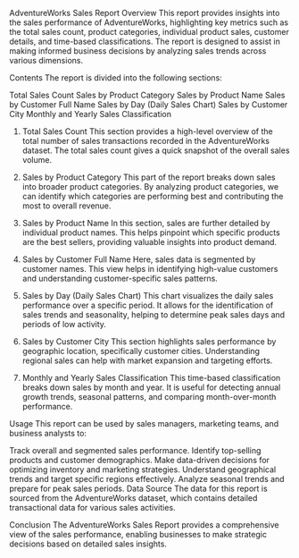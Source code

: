 AdventureWorks Sales Report
Overview
This report provides insights into the sales performance of AdventureWorks, highlighting key metrics such as the total sales count, product categories, individual product sales, customer details, and time-based classifications. The report is designed to assist in making informed business decisions by analyzing sales trends across various dimensions.

Contents
The report is divided into the following sections:

Total Sales Count
Sales by Product Category
Sales by Product Name
Sales by Customer Full Name
Sales by Day (Daily Sales Chart)
Sales by Customer City
Monthly and Yearly Sales Classification
1. Total Sales Count
This section provides a high-level overview of the total number of sales transactions recorded in the AdventureWorks dataset. The total sales count gives a quick snapshot of the overall sales volume.

2. Sales by Product Category
This part of the report breaks down sales into broader product categories. By analyzing product categories, we can identify which categories are performing best and contributing the most to overall revenue.

3. Sales by Product Name
In this section, sales are further detailed by individual product names. This helps pinpoint which specific products are the best sellers, providing valuable insights into product demand.

4. Sales by Customer Full Name
Here, sales data is segmented by customer names. This view helps in identifying high-value customers and understanding customer-specific sales patterns.

5. Sales by Day (Daily Sales Chart)
This chart visualizes the daily sales performance over a specific period. It allows for the identification of sales trends and seasonality, helping to determine peak sales days and periods of low activity.

6. Sales by Customer City
This section highlights sales performance by geographic location, specifically customer cities. Understanding regional sales can help with market expansion and targeting efforts.

7. Monthly and Yearly Sales Classification
This time-based classification breaks down sales by month and year. It is useful for detecting annual growth trends, seasonal patterns, and comparing month-over-month performance.

Usage
This report can be used by sales managers, marketing teams, and business analysts to:

Track overall and segmented sales performance.
Identify top-selling products and customer demographics.
Make data-driven decisions for optimizing inventory and marketing strategies.
Understand geographical trends and target specific regions effectively.
Analyze seasonal trends and prepare for peak sales periods.
Data Source
The data for this report is sourced from the AdventureWorks dataset, which contains detailed transactional data for various sales activities.

Conclusion
The AdventureWorks Sales Report provides a comprehensive view of the sales performance, enabling businesses to make strategic decisions based on detailed sales insights.


